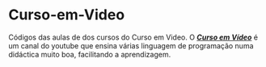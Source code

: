 # Curso-em-Video
Códigos das aulas de dos cursos do Curso em Video.
O [_**Curso em Vídeo**_](https://www.youtube.com/user/cursosemvideo) é um canal do youtube que ensina várias linguagem de programação numa didáctica muito boa, facilitando a aprendizagem.
